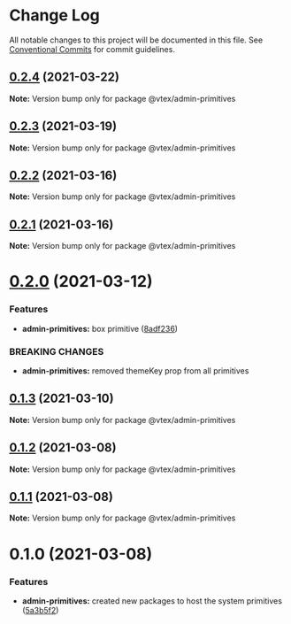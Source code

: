 # Change Log

All notable changes to this project will be documented in this file.
See [Conventional Commits](https://conventionalcommits.org) for commit guidelines.

## [0.2.4](https://github.com/vtex/onda/compare/@vtex/admin-primitives@0.2.3...@vtex/admin-primitives@0.2.4) (2021-03-22)

**Note:** Version bump only for package @vtex/admin-primitives





## [0.2.3](https://github.com/vtex/onda/compare/@vtex/admin-primitives@0.2.2...@vtex/admin-primitives@0.2.3) (2021-03-19)

**Note:** Version bump only for package @vtex/admin-primitives





## [0.2.2](https://github.com/vtex/onda/compare/@vtex/admin-primitives@0.2.1...@vtex/admin-primitives@0.2.2) (2021-03-16)

**Note:** Version bump only for package @vtex/admin-primitives





## [0.2.1](https://github.com/vtex/onda/compare/@vtex/admin-primitives@0.2.0...@vtex/admin-primitives@0.2.1) (2021-03-16)

**Note:** Version bump only for package @vtex/admin-primitives





# [0.2.0](https://github.com/vtex/onda/compare/@vtex/admin-primitives@0.1.3...@vtex/admin-primitives@0.2.0) (2021-03-12)


### Features

* **admin-primitives:** box primitive ([8adf236](https://github.com/vtex/onda/commit/8adf236d6d3e5406d765fa59cf520505971f80bd))


### BREAKING CHANGES

* **admin-primitives:** removed themeKey prop from all primitives





## [0.1.3](https://github.com/vtex/onda/compare/@vtex/admin-primitives@0.1.2...@vtex/admin-primitives@0.1.3) (2021-03-10)

**Note:** Version bump only for package @vtex/admin-primitives





## [0.1.2](https://github.com/vtex/onda/compare/@vtex/admin-primitives@0.1.1...@vtex/admin-primitives@0.1.2) (2021-03-08)

**Note:** Version bump only for package @vtex/admin-primitives





## [0.1.1](https://github.com/vtex/onda/compare/@vtex/admin-primitives@0.1.0...@vtex/admin-primitives@0.1.1) (2021-03-08)

**Note:** Version bump only for package @vtex/admin-primitives





# 0.1.0 (2021-03-08)


### Features

* **admin-primitives:** created new packages to host the system primitives ([5a3b5f2](https://github.com/vtex/onda/commit/5a3b5f2ca910e8c55d2ec1612b4134ccdf16970f))
